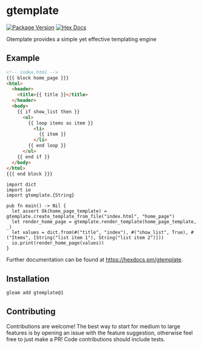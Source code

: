 # gtemplate

[![Package Version](https://img.shields.io/hexpm/v/gtemplate)](https://hex.pm/packages/gtemplate)
[![Hex Docs](https://img.shields.io/badge/hex-docs-ffaff3)](https://hexdocs.pm/gtemplate/)

Gtemplate provides a simple yet effective templating engine

## Example

```html
<!-- index.html -->
{{{ block home_page }}}
<html>
  <header>
    <title>{{ title }}</title>
  </header>
  <body>
    {{ if show_list then }}
      <ul>
        {{ loop items as item }}
          <li>
            {{ item }}
          </li>
        {{ end loop }}
      </ul>
    {{ end if }}
  </body>
</html>
{{{ end block }}}
```
```gleam
import dict
import io
import gtemplate.{String}

pub fn main() -> Nil {
  let assert Ok(home_page_template) = gtemplate.create_template_from_file("index.html", "home_page")
  let render_home_page = gtemplate.render_template(home_page_template, _)
  let values = dict.from(#("title", "index"), #("show_list", True), #("Items", [String("list item 1"), String("list item 2")]))
  io.print(render_home_page(values))
}
```

Further documentation can be found at <https://hexdocs.pm/gtemplate>.

## Installation

```sh
gleam add gtemplate@1
```

## Contributing

Contributions are welcome! The best way to start for medium to large features is by opening an issue with the feature suggestion, otherwise feel free to just make a PR! Code contributions should include tests.